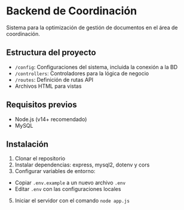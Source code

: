 # Backend de Coordinación

Sistema para la optimización de gestión de documentos en el área de coordinación.

## Estructura del proyecto

- `/config`: Configuraciones del sistema, incluida la conexión a la BD
- `/controllers`: Controladores para la lógica de negocio
- `/routes`: Definición de rutas API
- Archivos HTML para vistas

## Requisitos previos

- Node.js (v14+ recomendado)
- MySQL

## Instalación

1. Clonar el repositorio
2. Instalar dependencias: express, mysql2, dotenv y cors
3. Configurar variables de entorno:
- Copiar `.env.example` a un nuevo archivo `.env`
- Editar `.env` con las configuraciones locales
5. Iniciar el servidor con el comando `node app.js`
